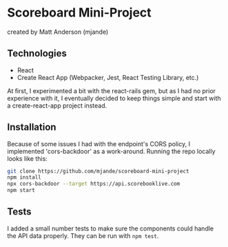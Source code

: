 # Scoreboard Mini-Project
created by Matt Anderson (mjande)

## Technologies

- React
- Create React App (Webpacker, Jest, React Testing Library, etc.)

At first, I experimented a bit with the react-rails gem, but as I had no prior experience with it, I eventually decided to keep things simple and start with a create-react-app project instead.

## Installation

Because of some issues I had with the endpoint's CORS policy, I implemented 'cors-backdoor' as a work-around. Running the repo locally looks like this:

```bash
git clone https://github.com/mjande/scoreboard-mini-project
npm install 
npx cors-backdoor --target https://api.scorebooklive.com
npm start
```

## Tests

I added a small number tests to make sure the components could handle the API data properly. They can be run with `npm test`.